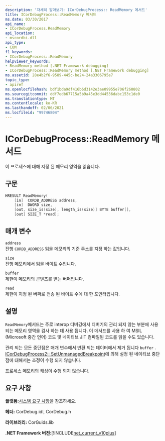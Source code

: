 ```yaml
---
description: '자세히 알아보기: ICorDebugProcess:: ReadMemory 메서드'
title: ICorDebugProcess::ReadMemory 메서드
ms.date: 03/30/2017
api_name:
- ICorDebugProcess.ReadMemory
api_location:
- mscordbi.dll
api_type:
- COM
f1_keywords:
- ICorDebugProcess::ReadMemory
helpviewer_keywords:
- ReadMemory method [.NET Framework debugging]
- ICorDebugProcess::ReadMemory method [.NET Framework debugging]
ms.assetid: 28e4b2f6-9589-445c-be24-24a3306795e7
topic_type:
- apiref
ms.openlocfilehash: bdf1bda9df416b6d3142e3ae09955e706f260802
ms.sourcegitcommit: ddf7edb67715a5b9a45e3dd44536dabc153c1de0
ms.translationtype: MT
ms.contentlocale: ko-KR
ms.lasthandoff: 02/06/2021
ms.locfileid: "99746804"
---
```

# <a name="icordebugprocessreadmemory-method"></a>ICorDebugProcess::ReadMemory 메서드

이 프로세스에 대해 지정 된 메모리 영역을 읽습니다.  
  
## <a name="syntax"></a>구문  
  
```cpp  
HRESULT ReadMemory(  
    [in]  CORDB_ADDRESS address,
    [in]  DWORD size,  
    [out, size_is(size), length_is(size)] BYTE buffer[],  
    [out] SIZE_T *read);  
```  
  
## <a name="parameters"></a>매개 변수  

 `address`  
 진행 `CORDB_ADDRESS` 읽을 메모리의 기준 주소를 지정 하는 값입니다.  
  
 `size`  
 진행 메모리에서 읽을 바이트 수입니다.  
  
 `buffer`  
 제한이 메모리의 콘텐츠를 받는 버퍼입니다.  
  
 `read`  
 제한이 지정 된 버퍼로 전송 된 바이트 수에 대 한 포인터입니다.  
  
## <a name="remarks"></a>설명  

 `ReadMemory`메서드는 주로 interop 디버깅에서 디버기의 관리 되지 않는 부분에 사용 되는 메모리 영역을 검사 하는 데 사용 됩니다. 이 메서드를 사용 하 여 MSIL (Microsoft 중간 언어) 코드 및 네이티브 JIT 컴파일된 코드를 읽을 수도 있습니다.  
  
 관리 되는 모든 중단점은 매개 변수에서 반환 되는 데이터에서 제거 됩니다 `buffer` . [ICorDebugProcess2:: SetUnmanagedBreakpoint](icordebugprocess2-setunmanagedbreakpoint-method.md)에 의해 설정 된 네이티브 중단점에 대해서는 조정이 수행 되지 않습니다.  
  
 프로세스 메모리의 캐싱이 수행 되지 않습니다.  
  
## <a name="requirements"></a>요구 사항  

 **플랫폼:**[시스템 요구 사항](../../get-started/system-requirements.md)을 참조하세요.  
  
 **헤더:** CorDebug.idl, CorDebug.h  
  
 **라이브러리:** CorGuids.lib  
  
 **.NET Framework 버전:**[!INCLUDE[net_current_v10plus](../../../../includes/net-current-v10plus-md.md)]
